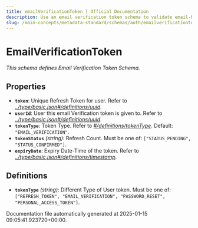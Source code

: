 ```yaml
---
title: emailVerificationToken | Official Documentation
description: Use an email verification token schema to validate email-based identity claims.
slug: /main-concepts/metadata-standard/schemas/auth/emailverificationtoken
---
```


# EmailVerificationToken

*This schema defines Email Verification Token Schema.*

## Properties

- **`token`**: Unique Refresh Token for user. Refer to *[../type/basic.json#/definitions/uuid](#/type/basic.json#/definitions/uuid)*.
- **`userId`**:  User this email Verification token is given to. Refer to *[../type/basic.json#/definitions/uuid](#/type/basic.json#/definitions/uuid)*.
- **`tokenType`**: Token Type. Refer to *[#/definitions/tokenType](#definitions/tokenType)*. Default: `"EMAIL_VERIFICATION"`.
- **`tokenStatus`** *(string)*: Refresh Count. Must be one of: `["STATUS_PENDING", "STATUS_CONFIRMED"]`.
- **`expiryDate`**: Expiry Date-Time of the token. Refer to *[../type/basic.json#/definitions/timestamp](#/type/basic.json#/definitions/timestamp)*.
## Definitions

- **`tokenType`** *(string)*: Different Type of User token. Must be one of: `["REFRESH_TOKEN", "EMAIL_VERIFICATION", "PASSWORD_RESET", "PERSONAL_ACCESS_TOKEN"]`.


Documentation file automatically generated at 2025-01-15 09:05:41.923720+00:00.
